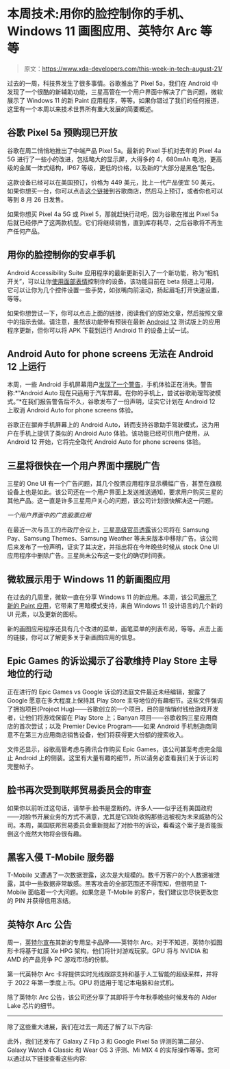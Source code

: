 # 本周技术:用你的脸控制你的手机、Windows 11 画图应用、英特尔 Arc 等等

> 原文：<https://www.xda-developers.com/this-week-in-tech-august-21/>

过去的一周，科技界发生了很多事情。谷歌推出了 Pixel 5a，我们在 Android 中发现了一个很酷的新辅助功能，三星高管在一个用户界面中解决了广告问题，微软展示了 Windows 11 的新 Paint 应用程序，等等。如果你错过了我们的任何报道，这里有一个本周以来技术世界所有重大发展的简要概述。

## 谷歌 Pixel 5a 预购现已开放

谷歌在周二悄悄地推出了中端产品 Pixel 5a。最新的 Pixel 手机对去年的 Pixel 4a 5G 进行了一些小的改进，包括略大的显示屏，大得多的 4，680mAh 电池，更高级的金属一体式结构，IP67 等级，更低的价格，以及新的“大部分是黑色”配色。

这款设备已经可以在美国预订，价格为 449 美元，比上一代产品便宜 50 美元。如果你想买一台，你可以点击[这个链接](https://store.google.com/us/product/pixel_5a_5g)到谷歌商店，然后马上预订，或者你也可以等到 8 月 26 日发售。

如果你想买 Pixel 4a 5G 或 Pixel 5，那就赶快行动吧，因为谷歌在推出 Pixel 5a 后就已经停产了这两款机型。它们将继续销售，直到库存耗尽，之后谷歌将不再生产任何产品。

## 用你的脸控制你的安卓手机

Android Accessibility Suite 应用程序的最新更新引入了一个新功能，称为“相机开关”，可以让你[使用面部表情](https://www.xda-developers.com/android-camera-switches-control-phone-with-face/)控制你的设备。该功能目前在 beta 频道上可用，它可以让你为几个控件设置一些手势，如张嘴向前滚动，扬起眉毛打开快速设置，等等。

如果你想尝试一下，你可以点击上面的链接，阅读我们的原始文章，然后按照文章中的指示去做。请注意，虽然该功能带有预装在最新 [Android 12](https://www.xda-developers.com/android-12/) 测试版上的应用程序更新，但你可以将 APK 下载到运行 Android 11 的设备上试一试。

## Android Auto for phone screens 无法在 Android 12 上运行

本周，一些 Android 手机屏幕用户[发现了一个警告](https://www.xda-developers.com/android-auto-for-phone-screens-killed/)，手机体验正在消失。警告称:*“Android Auto 现在只适用于汽车屏幕。在你的手机上，尝试谷歌助理驾驶模式。”*在我们报告警告后不久，谷歌发布了一份声明，证实它计划在 Android 12 上取消 Android Auto for phone screens 体验。

谷歌正在摒弃手机屏幕上的 Android Auto，转而支持谷歌助手驾驶模式，这为用户在手机上提供了类似的 Android Auto 体验。该功能已经可供用户使用，从 Android 12 开始，它将完全取代 Android Auto for phone screens 体验。

## 三星将很快在一个用户界面中摆脱广告

三星的 One UI 有一个广告问题，其几个股票应用程序显示横幅广告，甚至在旗舰设备上也是如此。该公司还在一个用户界面上发送推送通知，要求用户购买三星的其他产品。这一直是许多三星用户关心的问题，该公司计划很快解决这一问题。

*一个用户界面中的广告股票应用*

在最近一次与员工的市政厅会议上，[三星高级官员透露](https://www.xda-developers.com/samsung-removing-ads-one-ui-stock-apps/)该公司将在 Samsung Pay、Samsung Themes、Samsung Weather 等未来版本中移除广告。该公司后来发布了一份声明，证实了其决定，并指出将在今年晚些时候从 stock One UI 应用程序中删除广告。三星尚未公布这一变化的确切时间表。

## 微软展示用于 Windows 11 的新画图应用

在过去的几周里，微软一直在分享 Windows 11 的新应用。本周，该公司[展示了新的 Paint 应用](https://www.xda-developers.com/microsoft-shows-off-new-paint-windows-11/)，它带来了黑暗模式支持，来自 Windows 11 设计语言的几个新的 UI 元素，以及更新的图标。

新的画图应用程序还具有几个改进的菜单，画笔菜单的列表布局，等等。点击上面的链接，你可以了解更多关于新画图应用的信息。

## Epic Games 的诉讼揭示了谷歌维持 Play Store 主导地位的行动

正在进行的 Epic Games vs Google 诉讼的法庭文件最近未经编辑，披露了 Google 愿意在多大程度上保持其 Play Store 主导地位的有趣细节。这些文件强调了拥抱项目(Project Hug)——谷歌创立的一个项目，目的是悄悄付钱给游戏开发者，让他们将游戏保留在 Play Store 上；Banyan 项目——谷歌收购三星应用商店的首次尝试；以及 Premier Device Program——如果 Android 手机制造商同意不在第三方应用商店销售设备，他们将获得更大份额的搜索收入。

文件还显示，谷歌高管考虑与腾讯合作购买 Epic Games，该公司甚至考虑完全阻止 Android 上的侧装。这里有大量有趣的细节，所以请务必查看我们关于诉讼的完整帖子。

## 脸书再次受到联邦贸易委员会的审查

如果你以前听过这句话，请举手:脸书是垄断的。许多人——似乎还有美国政府——对脸书开展业务的方式不满意，尤其是它四处收购那些远被视为未来威胁的公司。本周，美国联邦贸易委员会重新提起了对脸书的诉讼，看看这个案子是否能扳倒这个庞然大物将会很有趣。

## 黑客入侵 T-Mobile 服务器

T-Mobile 又遭遇了一次数据泄露，这次是大规模的。数千万客户的个人数据被泄露，其中一些数据非常敏感。黑客攻击的全部范围还不得而知，但很明显 T-Mobile 面临着一个大问题。如果您是 T-Mobile 的客户，我们建议您尽快更改您的 PIN 并获得信用冻结。

## 英特尔 Arc 公告

周一，[英特尔宣布](https://www.xda-developers.com/intel-arc-new-brand-dedicated-graphics/)其新的专用显卡品牌——英特尔 Arc。对于不知道，英特尔弧图形卡将基于虹膜 Xe HPG 架构，他们将针对游戏玩家。GPU 将与 NVIDIA 和 AMD 的产品竞争 PC 游戏市场的份额。

第一代英特尔 Arc 卡将提供实时光线跟踪支持和基于人工智能的超级采样，并将于 2022 年第一季度上市。GPU 将适用于笔记本电脑和台式机。

除了英特尔 Arc 公告，该公司还分享了其即将于今年秋季晚些时候发布的 Alder Lake 芯片的细节。

* * *

除了这些重大进展，我们在过去一周还了解了以下内容:

此外，我们还发布了 Galaxy Z Flip 3 和 Google Pixel 5a 评测的第二部分、Galaxy Watch 4 Classic 和 Wear OS 3 评测、Mi MIX 4 的实际操作等等。您可以通过以下链接查看这些内容: